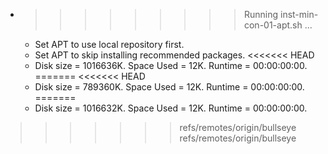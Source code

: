 * >>>>>>>>> Running inst-min-con-01-apt.sh ...
  * Set APT to use local repository first.
  * Set APT to skip installing recommended packages.
<<<<<<< HEAD
  * Disk size = 1016636K. Space Used = 12K. Runtime = 00:00:00:00.
=======
<<<<<<< HEAD
  * Disk size = 789360K. Space Used = 12K. Runtime = 00:00:00:00.
=======
  * Disk size = 1016632K. Space Used = 12K. Runtime = 00:00:00:00.
>>>>>>> refs/remotes/origin/bullseye
>>>>>>> refs/remotes/origin/bullseye
